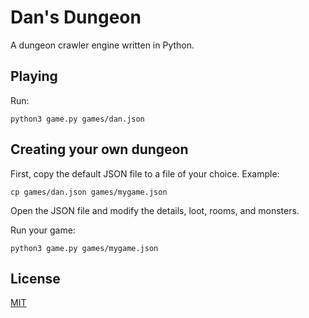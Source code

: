 # Dan's Dungeon

A dungeon crawler engine written in Python.

## Playing

Run:

`python3 game.py games/dan.json`

## Creating your own dungeon

First, copy the default JSON file to a file of your choice. Example:

`cp games/dan.json games/mygame.json`

Open the JSON file and modify the details, loot, rooms, and monsters.

Run your game:

`python3 game.py games/mygame.json`

## License

[MIT](https://mit-license.org)
